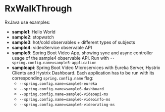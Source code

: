 # RxWalkThrough

RxJava use examples:

* **sample1**: Hello World
* **sample2**: stopwatch
* **sample3**: hot/cold observables + different types of subjects
* **sample4**: videoService observable API
* **sample5**: Spring Boot Video App, showing sync and async controller usage of the sample4 observable API.
  Run with `--spring.config.name=sample5-application`
* **sampleapi**: Spring Boot Video Microservices with Eureka Server, Hystrix Clients and Hystrix Dashboard. Each application has to be run with its corresponding `spring.config.name` flag:
  * `--spring.config.name=sample6-eureka`
  * `--spring.config.name=sample6-dashboard`
  * `--spring.config.name=sample6-videoapi-ms`
  * `--spring.config.name=sample6-videoinfo-ms`
  * `--spring.config.name=sample6-videorating-ms`

